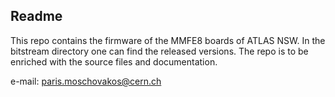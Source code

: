 Readme
------
          

This repo contains the firmware of the MMFE8 boards of ATLAS NSW.
In the bitstream directory one can find the released versions.
The repo is to be enriched with the source files and documentation.

e-mail: paris.moschovakos@cern.ch
